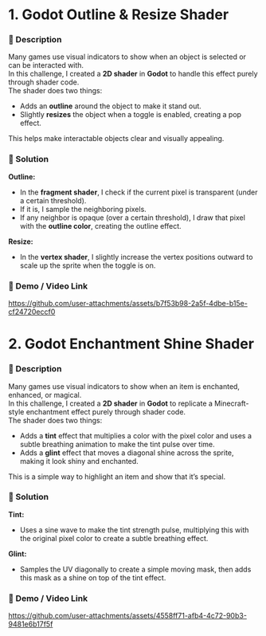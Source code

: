 # 1. Godot Outline & Resize Shader

### 📝 Description
Many games use visual indicators to show when an object is selected or can be interacted with.  
In this challenge, I created a **2D shader** in **Godot** to handle this effect purely through shader code.  
The shader does two things:  
- Adds an **outline** around the object to make it stand out.  
- Slightly **resizes** the object when a toggle is enabled, creating a pop effect.  

This helps make interactable objects clear and visually appealing.

### 🧩 Solution
**Outline:**  
- In the **fragment shader**, I check if the current pixel is transparent (under a certain threshold).  
- If it is, I sample the neighboring pixels.  
- If any neighbor is opaque (over a certain threshold), I draw that pixel with the **outline color**, creating the outline effect.

**Resize:**  
- In the **vertex shader**, I slightly increase the vertex positions outward to scale up the sprite when the toggle is on.

### 🎥 Demo / Video Link
https://github.com/user-attachments/assets/b7f53b98-2a5f-4dbe-b15e-cf24720eccf0

# 2. Godot Enchantment Shine Shader

### 📝 Description  
Many games use visual indicators to show when an item is enchanted, enhanced, or magical.  
In this challenge, I created a **2D shader** in **Godot** to replicate a Minecraft-style enchantment effect purely through shader code.  
The shader does two things:  
- Adds a **tint** effect that multiplies a color with the pixel color and uses a subtle breathing animation to make the tint pulse over time.  
- Adds a **glint** effect that moves a diagonal shine across the sprite, making it look shiny and enchanted.

This is a simple way to highlight an item and show that it’s special.

### 🧩 Solution  
**Tint:**  
- Uses a sine wave to make the tint strength pulse, multiplying this with the original pixel color to create a subtle breathing effect.

**Glint:**  
- Samples the UV diagonally to create a simple moving mask, then adds this mask as a shine on top of the tint effect.

### 🎥 Demo / Video Link  
https://github.com/user-attachments/assets/4558ff71-afb4-4c72-90b3-9481e6b17f5f


